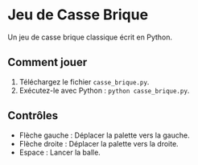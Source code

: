 # Jeu de Casse Brique

Un jeu de casse brique classique écrit en Python.

## Comment jouer

1. Téléchargez le fichier `casse_brique.py`.
2. Exécutez-le avec Python : `python casse_brique.py`.

## Contrôles

- Flèche gauche : Déplacer la palette vers la gauche.
- Flèche droite : Déplacer la palette vers la droite.
- Espace : Lancer la balle.
